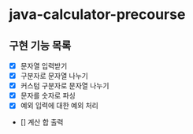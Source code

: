# java-calculator-precourse

## 구현 기능 목록

- [x] 문자열 입력받기
- [x] 구분자로 문자열 나누기
- [x] 커스텀 구분자로 문자열 나누기
- [x] 문자를 숫자로 파싱
- [x] 예외 입력에 대한 예외 처리
- [] 계산 합 출력